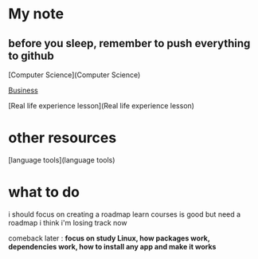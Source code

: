 # My note
## before you sleep, remember to push everything to github

[Computer Science](Computer Science)


[Business](Business)


[Real life experience lesson](Real life experience lesson)


# other resources
[language tools](language tools)


# what to do
i should focus on creating a roadmap
learn courses is good but need a roadmap
i think i'm losing track now

comeback later : __focus on study Linux, how packages work, dependencies work, how to install any app and make it works__
